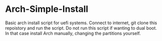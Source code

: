 # Arch-Simple-Install
Basic arch install script for uefi systems. 
Connect to internet, git clone this repoistory and run the script. 
Do not run this script if wanting to dual boot. In that case install Arch manually, changing the partitions yourself.
